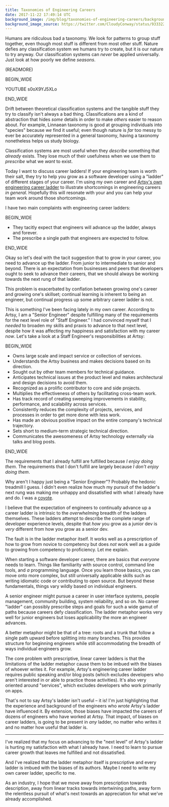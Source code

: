 ```yaml
---
title: Taxonomies of Engineering Careers
date: 2017-11-22 17:49:14 UTC
background_image: /img/blog/taxonomies-of-engineering-careers/background.jpg
background_image_source: https://twitter.com/CloudyConway/status/933322083030978561
---
```


Humans are ridiculous bad a taxonomy. We look for patterns to group stuff together, even though most stuff is different from most other stuff. Nature defies any classification system we humans try to create, but it is our nature to try anyway. Our classification systems can _never_ be applied universally. Just look at how poorly we define _seasons_.

(READMORE)

BEGIN_WIDE

YOUTUBE s0oX9YJ5XLo

END_WIDE

Drift between theoretical classification systems and the tangible stuff they try to classify isn't always a bad thing. Classifications are a kind of abstraction that hides _some_ details in order to make _others_ easier to reason about. For example, Linnaean taxonomy is good at grouping individuals into "species" because _we_ find it useful; even though nature is _far_ too messy to ever be accurately represented in a general taxonomy, having a taxonomy nonetheless helps us study biology.

Classification systems are most useful when they _describe_ something that _already_ exists. They lose much of their usefulness when we use them to _prescribe_ what we _want_ to exist.

Today I want to discuss career ladders! If your engineering team is worth their salt, they try to help you grow as a software developer using a "ladder" of different stages of your career. I'm using my own career and [Artsy's own engineering career ladder][ladder] to illustrate shortcomings in engineering careers _in general_. Hopefully this will resonate with your and you can help your team work around those shortcomings.

I have two main complaints with engineering career ladders:

BEGIN_WIDE

- They tacitly expect that engineers will advance up the ladder, always and forever.
- The prescribe a single path that engineers are expected to follow.

END_WIDE

Okay so let's deal with the tacit suggestion that to grow in your career, you need to advance up the ladder. From junior to intermediate to senior and beyond. There is an expectation from businesses and peers that developers ought to seek to advance their careers, that we should always be working towards the next rung of that ladder.

This problem is exacerbated by conflation between growing one's career and growing one's skillset; continual learning is inherent to being an engineer, but continual progress up some arbitrary career ladder is not. 

This is something I've been facing lately in my own career. According to Artsy, I am a "Senior Engineer" despite fulfilling many of the requirements for the next level role of "Staff Engineer." I had convinced myself that I _needed_ to broaden my skills and praxis to advance to that next level, despite how it was affecting my happiness and satisfaction with my career _now_. Let's take a look at a Staff Engineer's responsibilities at Artsy:

BEGIN_WIDE

- Owns large scale and impact service or collection of services.
- Understands the Artsy business and makes decisions based on its direction.
- Sought out by other team members for technical guidance.
- Anticipates technical issues at the product level and makes architectural and design decisions to avoid them.
- Recognized as a prolific contributor to core and side projects.
- Multiplies the effectiveness of others by facilitating cross-team work.
- Has track record of creating sweeping improvements in stability, performance, and scalability across services.
- Consistently reduces the complexity of projects, services, and processes in order to get more done with less work.
- Has made an obvious positive impact on the entire company's technical trajectory.
- Sets short to medium-term strategic technical direction.
- Communicates the awesomeness of Artsy technology externally via talks and blog posts.

END_WIDE

The requirements that I already fulfill are fulfilled because _I enjoy doing them_. The requirements that I don't fulfill are largely because _I don't enjoy doing them_.

Why aren't I happy just being a "Senior Engineer"? Probably the hedonic treadmill I guess. I didn't even realize how much my pursuit of the ladder's next rung was making me unhappy and dissatisfied with what I already have and do. I was a [coyote][].

I believe that the expectation of engineers to continually advance up a career ladder is intrinsic to the _overwhelming_ breadth of the ladders themselves. These ladders attempt to describe the complete range of developer experience levels, despite that _how_ you grow as a junior dev is _very_ different from how you grow as a senior dev.

The fault is in the ladder metaphor itself. It works well as a prescription of how to grow from novice to competency but does _not_ work well as a guide to growing from competency to proficiency. Let me explain.

When starting a software developer career, there are basics that _everyone_ needs to learn. Things like familiarity with source control, command line tools, and _a_ programming language. Once you learn those basics, you can move onto more complex, but still universally applicable skills such as writing idiomatic code or contributing to open source. But beyond these fundamentals, things vary wildly based on individual engineers.

A senior engineer might pursue a career in user interface systems, people management, community building, system reliability, and so on. No career "ladder" can possibly prescribe steps and goals for such a wide gamut of paths because careers defy classification. The ladder metaphor works very well for junior engineers but loses applicability the more an engineer advances. 

A better metaphor might be that of a tree: roots and a trunk that follow a single path upward before splitting into many branches. This provides structure for beginning engineers while still accommodating the breadth of ways individual engineers grow.

The core problem with prescriptive, linear career ladders is that the limitations of the ladder metaphor cause them to be imbued with the biases of whoever writes it. For example, Artsy's engineering career ladder requires public speaking and/or blog posts (which excludes developers who aren't interested in or able to practice those activities). It's also very oriented around "services", which excludes developers who work primarily on apps.

That's not to say Artsy's ladder isn't useful – it is! I'm just highlighting that the experience and background of the engineers who _wrote_ Artsy's ladder have influenced it. By extension, those biases have impacted the careers of dozens of engineers who have worked at Artsy. That impact, of biases on career ladders, is going to be present in _any_ ladder, no matter who writes it and no matter how useful that ladder is.

---

I've realized that my focus on advancing to the "next level" of Artsy's ladder is hurting my satisfaction with what I already have. I need to learn to pursue career growth that leaves me fulfilled and not dissatisfied.

And I've realized that the ladder metaphor itself is prescriptive and every ladder is imbued with the biases of its authors. Maybe I need to write my own career ladder, specific to me.

As an industry, I hope that we move away from prescription towards description, away from linear tracks towards intertwining paths, away form the relentless pursuit of what's next towards an appreciation for what we've already accomplished.

[coyote]: /blog/we-are-the-coyote/
[ladder]: http://artsy.github.io/blog/2015/04/03/artsy-engineering-compensation-framework/
